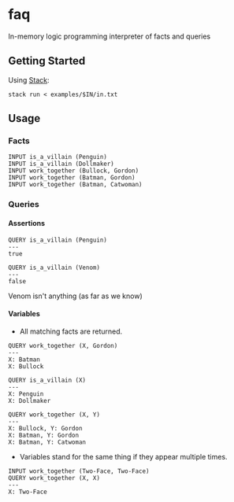 # faq
In-memory logic programming interpreter of facts and queries

## Getting Started
Using [Stack](https://docs.haskellstack.org/en/stable/install_and_upgrade):
```
stack run < examples/$IN/in.txt
```

## Usage
### Facts
```
INPUT is_a_villain (Penguin)
INPUT is_a_villain (Dollmaker)
INPUT work_together (Bullock, Gordon)
INPUT work_together (Batman, Gordon)
INPUT work_together (Batman, Catwoman)
```

### Queries
#### Assertions
```
QUERY is_a_villain (Penguin)
---
true
```
```
QUERY is_a_villain (Venom)
---
false
```
Venom isn't anything (as far as we know)

#### Variables
 - All matching facts are returned.

```
QUERY work_together (X, Gordon)
---
X: Batman
X: Bullock
```

```
QUERY is_a_villain (X)
---
X: Penguin
X: Dollmaker
```

```
QUERY work_together (X, Y)
---
X: Bullock, Y: Gordon
X: Batman, Y: Gordon
X: Batman, Y: Catwoman
```

- Variables stand for the same thing if they appear multiple times.

```
INPUT work_together (Two-Face, Two-Face)
QUERY work_together (X, X)
---
X: Two-Face
```
